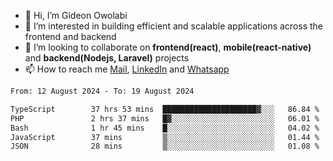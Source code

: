 - 👋 Hi, I’m Gideon Owolabi
- 👀 I’m interested in building efficient and scalable applications across the frontend and backend
- 💞️ I’m looking to collaborate on <b>frontend(react)</b>, <b>mobile(react-native)</b> and <b>backend(Nodejs, Laravel)</b> projects
- 📫 How to reach me <a href="mailto:gideoniyin2021@gmail.com">Mail</a>, <a href="https://www.linkedin.com/in/gideon-owolabi-9b667a232/">LinkedIn</a> and <a href="https://wa.me/2348055377085">Whatsapp</a>

<!---
gude1/gude1 is a ✨ special ✨ repository because its `README.md` (this file) appears on your GitHub profile.
You can click the Preview link to take a look at your changes.
--->

<!--START_SECTION:waka-->

```txt
From: 12 August 2024 - To: 19 August 2024

TypeScript        37 hrs 53 mins  █████████████████████▓░░░   86.84 %
PHP               2 hrs 37 mins   █▓░░░░░░░░░░░░░░░░░░░░░░░   06.01 %
Bash              1 hr 45 mins    █░░░░░░░░░░░░░░░░░░░░░░░░   04.02 %
JavaScript        37 mins         ▒░░░░░░░░░░░░░░░░░░░░░░░░   01.44 %
JSON              28 mins         ▒░░░░░░░░░░░░░░░░░░░░░░░░   01.08 %
```

<!--END_SECTION:waka-->
